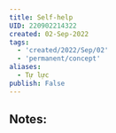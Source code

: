 ```yaml
---
title: Self-help
UID: 220902214322
created: 02-Sep-2022
tags:
  - 'created/2022/Sep/02'
  - 'permanent/concept'
aliases:
  - Tự lực
publish: False
---
```

## Notes:




